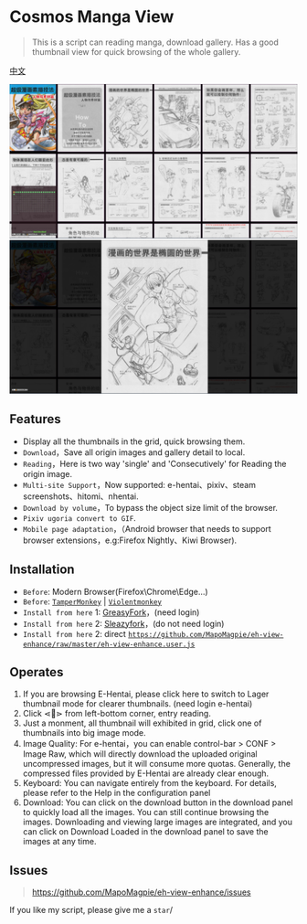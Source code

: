 # Cosmos Manga View
> This is a script can reading manga, download gallery. Has a good thumbnail view for quick browsing of the whole gallery.

[中文](https://github.com/MapoMagpie/eh-view-enhance/blob/master/README_CN.md)

![preview](.assets/preview.jpg "预览")
![reading](.assets/big_image_reading.jpg "大图")

## Features

- Display all the thumbnails in the grid, quick browsing them.
- `Download`，Save all origin images and gallery detail to local.
- `Reading`，Here is two way 'single' and 'Consecutively' for Reading the origin image.
- `Multi-site Support`，Now supported: e-hentai、pixiv、steam screenshots、hitomi、nhentai.
- `Download by volume`，To bypass the object size limit of the browser.
- `Pixiv ugoria convert to GIF`.
- `Mobile page adaptation`，（Android browser that needs to support browser extensions，e.g:Firefox Nightly、Kiwi Browser).

## Installation

- `Before`: Modern Browser(Firefox\Chrome\Edge...)
- `Before`: [`TamperMonkey`](https://www.tampermonkey.net/) | [`Violentmonkey`](https://violentmonkey.github.io/)
- `Install from here` 1: [GreasyFork](https://greasyfork.org/en/scripts/397848-e-hentai-view-enhance)，(need login)
- `Install from here` 2: [Sleazyfork](https://sleazyfork.org/en/scripts/397848-e-hentai-view-enhance)，(do not need login)
- `Install from here` 2: direct [`https://github.com/MapoMagpie/eh-view-enhance/raw/master/eh-view-enhance.user.js`](https://github.com/MapoMagpie/eh-view-enhance/raw/master/eh-view-enhance.user.js)

## Operates

1. If you are browsing E-Hentai, please click here to switch to Lager thumbnail mode for clearer thumbnails. (need login e-hentai)
2. Click ⋖📖⋗ from left-bottom corner, entry reading.
3. Just a monment, all thumbnail will exhibited in grid, click one of thumbnails into big image mode.
4. Image Quality: For e-hentai，you can enable control-bar > CONF > Image Raw, which will directly download the uploaded original uncompressed images, but it will consume more quotas. Generally, the compressed files provided by E-Hentai are already clear enough.
5. Keyboard: You can navigate entirely from the keyboard. For details, please refer to the Help in the configuration panel
6. Download: You can click on the download button in the download panel to quickly load all the images. You can still continue browsing the images. Downloading and viewing large images are integrated, and you can click on Download Loaded in the download panel to save the images at any time.

## Issues

> https://github.com/MapoMagpie/eh-view-enhance/issues

If you like my script, please give me a `star`/
